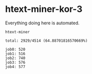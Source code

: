 # htext-miner-kor-3

Everything doing here is automated.

```
htext-miner

total: 2929/4514 (64.88701816570669%)

job0: 520
job1: 516
job2: 740
job3: 576
job4: 577
```